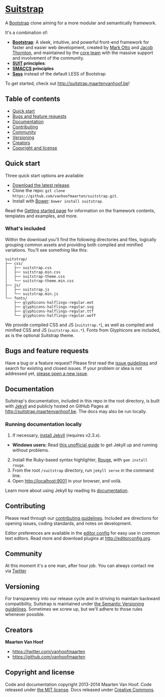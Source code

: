 # [Suitstrap](http://suitstrap.maartenvanhoof.be)

A [Bootstrap](http://suitstrap.maartenvanhoof.be) clone aiming for a more modular and semantically framework.


It's a combination of:
- **[Bootstrap](getbootstrap.com)**: A sleek, intuitive, and powerful front-end framework for faster and easier web development, created by [Mark Otto](https://twitter.com/mdo) and [Jacob Thornton](https://twitter.com/fat), and maintained by the [core team](https://github.com/twbs?tab=members) with the massive support and involvement of the community.
- **[SUIT](https://github.com/suitcss/suit/blob/master/doc/README.md) principles**:
- **[SMACCS](http://smacss.com/) principles**
- **[Sass](http://sass-lang.com)** instead of the default LESS of Bootstrap

To get started, check out <http://suitstrap.maartenvanhoof.be>!

## Table of contents

- [Quick start](#quick-start)
- [Bugs and feature requests](#bugs-and-feature-requests)
- [Documentation](#documentation)
- [Contributing](#contributing)
- [Community](#community)
- [Versioning](#versioning)
- [Creators](#creators)
- [Copyright and license](#copyright-and-license)

## Quick start

Three quick start options are available:

- [Download the latest release](https://github.com/vanhoofmaarten/suitstrap/archive/v3.2.0.zip).
- Clone the repo: `git clone https://github.com/vanhoofmaarten/suitstrap.git`.
- Install with [Bower](http://bower.io): `bower install suitstrap`.

Read the [Getting started page](http://suitstrap.maartenvanhoof.be/getting-started/) for information on the framework contents, templates and examples, and more.

### What's included

Within the download you'll find the following directories and files, logically grouping common assets and providing both compiled and minified variations. You'll see something like this:

```
suitstrap/
├── css/
│   ├── suitstrap.css
│   ├── suitstrap.min.css
│   ├── suitstrap-theme.css
│   └── suitstrap-theme.min.css
├── js/
│   ├── suitstrap.js
│   └── suitstrap.min.js
└── fonts/
    ├── glyphicons-halflings-regular.eot
    ├── glyphicons-halflings-regular.svg
    ├── glyphicons-halflings-regular.ttf
    └── glyphicons-halflings-regular.woff
```

We provide compiled CSS and JS (`suitstrap.*`), as well as compiled and minified CSS and JS (`suitstrap.min.*`). Fonts from Glyphicons are included, as is the optional Suitstrap theme.



## Bugs and feature requests

Have a bug or a feature request? Please first read the [issue guidelines](https://github.com/vanhoofmaarten/suitstrap/blob/master/CONTRIBUTING.md#using-the-issue-tracker) and search for existing and closed issues. If your problem or idea is not addressed yet, [please open a new issue](https://github.com/vanhoofmaarten/suitstrap/issues/new).


## Documentation

Suitstrap's documentation, included in this repo in the root directory, is built with [Jekyll](http://jekyllrb.com) and publicly hosted on GitHub Pages at <http://suitstrap.maartenvanhoof.be>. The docs may also be run locally.

### Running documentation locally

1. If necessary, [install Jekyll](http://jekyllrb.com/docs/installation) (requires v2.3.x).
  - **Windows users:** Read [this unofficial guide](http://jekyll-windows.juthilo.com/) to get Jekyll up and running without problems.
2. Install the Ruby-based syntax highlighter, [Rouge](https://github.com/jneen/rouge), with `gem install rouge`.
3. From the root `/suitstrap` directory, run `jekyll serve` in the command line.
4. Open <http://localhost:9001> in your browser, and voilà.

Learn more about using Jekyll by reading its [documentation](http://jekyllrb.com/docs/home/).

## Contributing

Please read through our [contributing guidelines](https://github.com/vanhoofmaarten/suitstrap/blob/master/CONTRIBUTING.md). Included are directions for opening issues, coding standards, and notes on development.

<!-- Moreover, if your pull request contains JavaScript patches or features, you must include relevant unit tests. All HTML and CSS should conform to the [Code Guide](https://github.com/mdo/code-guide), maintained by [Mark Otto](https://github.com/mdo). -->

Editor preferences are available in the [editor config](https://github.com/vanhoofmaarten/suitstrap/blob/master/.editorconfig) for easy use in common text editors. Read more and download plugins at <http://editorconfig.org>.



## Community

At this moment it's a one man, after hour job. You can always contact me via [Twitter](https://twitter.com/vanhoofmaarten)

## Versioning

For transparency into our release cycle and in striving to maintain backward compatibility, Suitstrap is maintained under [the Semantic Versioning guidelines](http://semver.org/). Sometimes we screw up, but we'll adhere to those rules whenever possible.



## Creators

**Maarten Van Hoof**

- <https://twitter.com/vanhoofmaarten>
- <https://github.com/vanhoofmaarten>


## Copyright and license

Code and documentation copyright 2013-2014 Maarten Van Hoof. Code released under [the MIT license](LICENSE). Docs released under [Creative Commons](docs/LICENSE).
